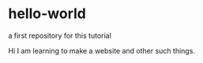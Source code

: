 # hello-world
a first repository for this tutorial

Hi I am learning to make a website and other such things.
